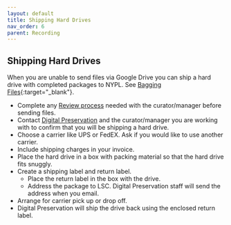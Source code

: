```yaml
---
layout: default
title: Shipping Hard Drives
nav_order: 6
parent: Recording
---
```


## Shipping Hard Drives
When you are unable to send files via Google Drive you can ship a hard drive with completed packages to NYPL. See [Bagging Files](bagging-files.html){:target="_blank"}.
* Complete any [Review process](reviewing.html) needed with the curator/manager before sending files.
* Contact [Digital Preservation](mailto:digitalarchives@nypl.org) and the curator/manager you are working with to confirm that you will be shipping a hard drive.
* Choose a carrier like UPS or FedEX. Ask if you would like to use another carrier.
* Include shipping charges in your invoice.
* Place the hard drive in a box with packing material so that the hard drive fits snuggly. 
* Create a shipping label and return label.
    * Place the return label in the box with the drive.
    * Address the package to LSC. Digital Preservation staff will send the address when you email.
* Arrange for carrier pick up or drop off.
* Digital Preservation will ship the drive back using the enclosed return label.
